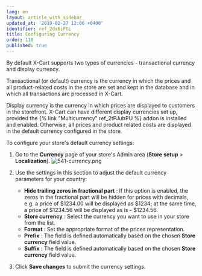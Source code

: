 ```yaml
---
lang: en
layout: article_with_sidebar
updated_at: '2019-02-27 12:06 +0400'
identifier: ref_2dx6iFtL
title: Configuring Currency
order: 110
published: true
---
```

By default X-Cart supports two types of currencies - transactional currency and display currency.

Transactional (or default) currency is the currency in which the prices and all product-related costs in the store are set and kept in the database and in which all transactions are processed in X-Cart.  

Display currency is the currency in which prices are displayed to customers in the storefront. X-Cart can have different display currencies set up, provided the {% link "Multicurrency" ref_2tPJubPU %} addon is installed and enabled. Otherwise, all prices and product related costs are displayed in the default currency configured in the store.

To configure your store's default currency settings:

1.  Go to the **Currency** page of your store's Admin area (**Store setup** > **Localization**).
    ![541-currency.png]({{site.baseurl}}/attachments/ref_2dx6iFtL/541-currency.png)
    
2. Use the settings in this section to adjust the default currency parameters for your country:
   * **Hide trailing zeros in fractional part** : If this option is enabled, the zeros in the fractional part will be hidden for prices with decimals, e.g. a price of $1234.00 will be displayed as $1234; at the same time, a price of $1234.56 will be displayed as is - $1234.56.
   * **Store currency** : Select the currency you want to use in your store from the list.
   * **Format** : Set the appropriate format of the prices representation.
   * **Prefix** : The field is defined automatically based on the chosen **Store currency** field value.
   * **Suffix** : The field is defined automatically based on the chosen **Store currency** field value.
3. Click **Save changes** to submit the currency settings.
